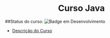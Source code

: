 # <h1 align="center"> Curso Java </h1>

##Status do curso:
![Badge em Desenvolvimento](http://img.shields.io/static/v1?label=STATUS&message=EM%20DESENVOLVIMENTO&color=GREEN&style=for-the-badge)


* [Descrição do Curso](#descrição-do-projeto)
